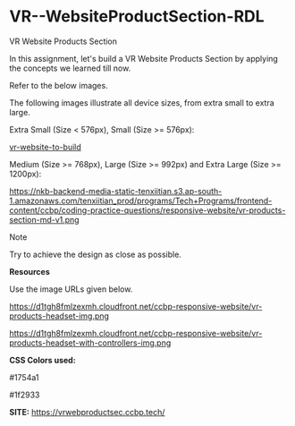 # VR--WebsiteProductSection-RDL

VR Website Products Section

In this assignment, let's build a VR Website Products Section by applying the concepts we learned till now.

Refer to the below images.

The following images illustrate all device sizes, from extra small to extra large.

Extra Small (Size < 576px), Small (Size >= 576px):

[vr-website-to-build](https://nkb-backend-media-static-tenxiitian.s3.ap-south-1.amazonaws.com/tenxiitian_prod/programs/Tech+Programs/frontend-content/ccbp/coding-practice-questions/responsive-website/vr-products-section-xs-v1.png)

Medium (Size >= 768px), Large (Size >= 992px) and Extra Large (Size >= 1200px):

https://nkb-backend-media-static-tenxiitian.s3.ap-south-1.amazonaws.com/tenxiitian_prod/programs/Tech+Programs/frontend-content/ccbp/coding-practice-questions/responsive-website/vr-products-section-md-v1.png

Note

Try to achieve the design as close as possible.

**Resources**

Use the image URLs given below.

https://d1tgh8fmlzexmh.cloudfront.net/ccbp-responsive-website/vr-products-headset-img.png

https://d1tgh8fmlzexmh.cloudfront.net/ccbp-responsive-website/vr-products-headset-with-controllers-img.png

**CSS Colors used:**

#1754a1

#1f2933

**SITE:** https://vrwebproductsec.ccbp.tech/
